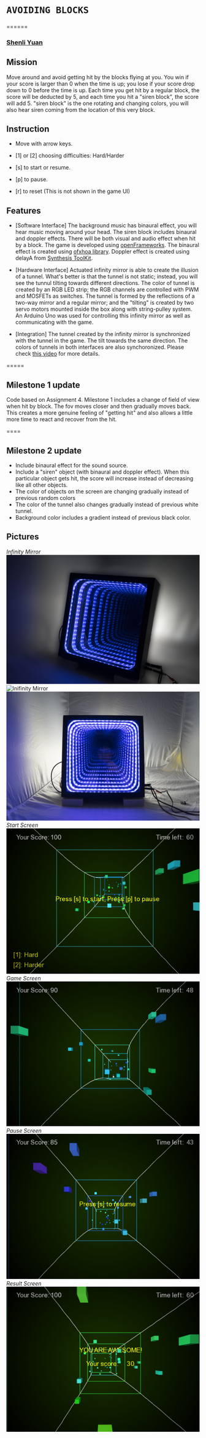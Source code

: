 # `AVOIDING BLOCKS`
======

### [Shenli Yuan](shenliy@stanford.edu) 

## Mission

Move around and avoid getting hit by the blocks flying at you. You win if your score is larger than 0 when the time is up; you lose if your score drop down to 0 before the time is up. Each time you get hit by a regular block, the score will be deducted by 5, and each time you hit a "siren block", the score will add 5. "siren block" is the one rotating and changing colors, you will also hear siren coming from the location of this very block. 

## Instruction
* Move with arrow keys.

* [1] or [2] choosing difficulties: Hard/Harder

* [s] to start or resume.

* [p] to pause.

* [r] to reset (This is not shown in the game UI)

## Features

* [Software Interface] The background music has binaural effect, you will hear music moving around your head. The siren block includes binaural and doppler effects. There will be both visual and audio effect when hit by a block. The game is developed using [openFrameworks](http://openframeworks.cc/). The binaural effect is created using [ofxhoa library](https://github.com/CICM/ofxHoa). Doppler effect is created using delayA from [Synthesis ToolKit](https://ccrma.stanford.edu/software/stk/).

* [Hardware Interface] Actuated infinity mirror is able to create the illusion of a tunnel. What's better is that the tunnel is not static; instead, you will see the tunnul tilting towards different directions. The color of tunnel is created by an RGB LED strip; the RGB channels are controlled with PWM and MOSFETs as switches. The tunnel is formed by the reflections of a two-way mirror and a regular mirror; and the "tilting" is created by two servo motors mounted inside the box along with string-pulley system. An Arduino Uno was used for controlling this infinity mirror as well as communicating with the game. 

* [Integration] The tunnel created by the infinity mirror is synchronized with the tunnel in the game. The tilt towards the same direction. The colors of tunnels in both interfaces are also synchoronized. Please check [this video](https://youtu.be/y8aDIHktlng) for more details. 


=====
## Milestone 1 update
Code based on Assignment 4. Milestone 1 includes a change of field of view when hit by block. The fov moves closer and then gradually moves back. This creates a more genuine feeling of "getting hit" and also allows a little more time to react and recover from the hit.

====
## Milestone 2 update
* Include binaural effect for the sound source.
* Include a "siren" object (with binaural and doppler effect). When this particular object gets hit, the score will increase instead of decreasing like all other objects.
* The color of objects on the screen are changing gradually instead of previous random colors
* The color of the tunnel also changes gradually instead of previous white tunnel.  
* Background color includes a gradient instead of previous black color.


## Pictures
*Infinity Mirror*
![Inifinity Mirror](screenshots/Mirror1.jpg?raw=true "Inifinity Mirror")
![Inifinity Mirror](screenshots/Mirror2.jpg?raw=true "Inifinity Mirror")
![Inifinity Mirror](screenshots/Mirror3.jpg?raw=true "Inifinity Mirror")
*Start Screen*
![Start Screen](screenshots/Img1.png?raw=true "Start Screen")
*Game Screen*
![Game Screen](screenshots/Img2.png?raw=true "Game Screen")
*Pause Screen*
![Pause Screen](screenshots/Img3.png?raw=true "Pause Screen")
*Result Screen*
![Result Screen](screenshots/Img4.png?raw=true "Result Screen")




